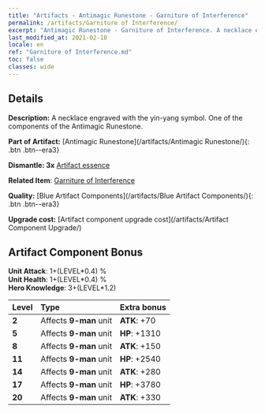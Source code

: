 ```yaml
---
title: "Artifacts - Antimagic Runestone - Garniture of Interference"
permalink: /artifacts/Garniture of Interference/
excerpt: "Antimagic Runestone - Garniture of Interference. A necklace engraved with the yin-yang symbol. One of the components of the Antimagic Runestone."
last_modified_at: 2021-02-18
locale: en
ref: "Garniture of Interference.md"
toc: false
classes: wide
---
```




## Details

 **Description:** A necklace engraved with the yin-yang symbol. One of the components of the Antimagic Runestone.

 **Part of Artifact:** [Antimagic Runestone](/artifacts/Antimagic Runestone/){: .btn .btn--era3}

 **Dismantle: 3x** [Artifact essence](/Items/con_164/)

 **Related Item**: [Garniture of Interference](/Items/art_22/)

 **Quality:** [Blue Artifact Components](/artifacts/Blue Artifact Components/){: .btn .btn--era3}

 **Upgrade cost:** [Artifact component upgrade cost](/artifacts/Artifact Component Upgrade/)

## Artifact Component Bonus

  **Unit Attack**: 1+(LEVEL\*0.4) %<br/>**Unit Health**: 1+(LEVEL\*0.4) %<br/>**Hero Knowledge**: 3+(LEVEL\*1.2)

  |  Level  | Type |    Extra bonus  | 
  |:--------|:-----|:----------------| 
  | **2** | Affects **9-man** unit | **ATK**: +70 | 
  | **5** | Affects **9-man** unit | **HP**: +1310 | 
  | **8** | Affects **9-man** unit | **ATK**: +150 | 
  | **11** | Affects **9-man** unit | **HP**: +2540 | 
  | **14** | Affects **9-man** unit | **ATK**: +280 | 
  | **17** | Affects **9-man** unit | **HP**: +3780 | 
  | **20** | Affects **9-man** unit | **ATK**: +330 | 
